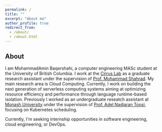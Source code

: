 ```yaml
---
permalink: /
title: ""
excerpt: "About me"
author_profile: true
redirect_from: 
  - /about/
  - /about.html
---
```


## **About**

I am MohammadAmin Baqershahi, a computer engineering MASc student at the University of British Columbia. I work at the [Cirrus Lab](https://cirrus.ece.ubc.ca/) as a graduate research assistant under the supervision of [Prof. Mohammad Shahrad](https://mshahrad.github.io/). My main research area is Cloud Computing. Currently, I work on building the next generation of serverless computing systems aiming at optimizing resource efficiency and performance through language runtime-based isolation. Previously I worked as an undergraduate reseatch assistant at [Monash University](https://www.monash.edu/) under the supervision of [Prof. Adel Nadjaran Toosi](https://adelnadjarantoosi.info/), focusing on Kubernetes scheduling.

Currently, I'm seeking internship opportunities in software engineering, cloud engineering, or DevOps.
